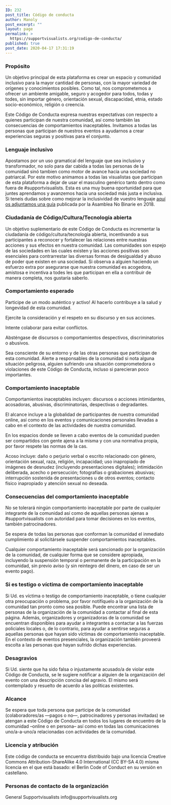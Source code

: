 ```yaml
---
ID: 232
post_title: Código de conducta
author: Manoly
post_excerpt: ""
layout: page
permalink: >
  https://supportvisualists.org/codigo-de-conducta/
published: true
post_date: 2020-04-17 17:31:19
---
```

<h3>Propósito</h3>
Un objetivo principal de esta plataforma es crear un espacio y comunidad inclusivo para la mayor cantidad de personas, con la mayor variedad de orígenes y conocimientos posibles. Como tal, nos comprometemos a ofrecer un ambiente amigable, seguro y acogedor para todos, todas y todes, sin importar género, orientación sexual, discapacidad, etnia, estado socio-económico, religión o creencia.

Este Código de Conducta expresa nuestras expectativas con respecto a quienes participan de nuestra comunidad, así como también las consecuencias de comportamientos inaceptables. Invitamos a todas las personas que participan de nuestros eventos a ayudarnos a crear experiencias seguras y positivas para el conjunto.
<h3>Lenguaje inclusivo</h3>
Apostamos por un uso gramatical del lenguaje que sea inclusivo y transformador, no solo para dar cabida a todas las personas de la comunidad sinó tambien como motor de avance hacia una sociedad no patriarcal. Por este motivo animamos a todas las visualistas que participan de esta plataforma a dejar de usar el masculino genérico tanto dentro como fuera de #supportvisualists. Esta es una muy buena oportunidad para que juntes aprendamos y avanzemos hacia una sociedad más justa e inclusiva. Si teneis dudas sobre como mejorar la inclusividad de vuestro lenguaje <a href="https://supportvisualists.org/wp-content/uploads/2020/04/Lenguaje-Inclusivo_-Guía-de-uso.pdf">aquí os adjuntamos una guía</a> publicada por la Asamblea No Binarie en 2018.
<h3>Ciudadanía de Código/Cultura/Tecnología abierta</h3>
Un objetivo suplementario de este Código de Conducta es incrementar la ciudadanía de código/cultura/tecnología abierta, incentivando a sus participantes a reconocer y fortalecer las relaciones entre nuestras acciones y sus efectos en nuestra comunidad. Las comunidades son espejo de las sociedades en las cuales existen y las acciones positivas son esenciales para contrarrestar las diversas formas de desigualdad y abuso de poder que existen en una sociedad. Si observa a alguien haciendo un esfuerzo extra por asegurarse que nuestra comunidad es acogedora, amistosa e incentiva a todes les que participan en ella a contribuir de manera completa, nos gustaría saberlo.
<h3>Comportamiento esperado</h3>
Participe de un modo auténtico y activo!
Al hacerlo contribuye a la salud y longevidad de esta comunidad.

Ejercite la consideración y el respeto en su discurso y en sus acciones.

Intente colaborar para evitar conflictos.

Absténgase de discursos o comportamientos despectivos, discriminatorios o abusivos.

Sea consciente de su entorno y de las otras personas que participan de esta comunidad. Alerte a responsables de la comunidad si nota alguna situación peligrosa, alguien sufriendo una situación comprometedora o violaciones de este Código de Conducta, incluso si parecieran poco importantes.
<h3>Comportamiento inaceptable</h3>
Comportamientos inaceptables incluyen: discursos o acciones intimidantes, acosadoras, abusivas, discriminatorias, despectivas o degradantes.

El alcance incluye a la globalidad de participantes de nuestra comunidad online, así como en los eventos y comunicaciones personales llevadas a cabo en el contexto de las actividades de nuestra comunidad.

En los espacios donde se lleven a cabo eventos de la comunidad pueden ser compartidos con gente ajena a la misma y con una normativa propia, por favor respete las normas de la cas.

Acoso incluye: daño o perjurio verbal o escrito relacionado con género, orientación sexual, raza, religión, incapacidad; uso inapropiado de imágenes de desnudez (incluyendo presentaciones digitales); intimidación deliberada, acecho o persecución; fotografías o grabaciones abusivas; interrupción sostenida de presentaciones u de otros eventos; contacto físico inapropiado y atención sexual no deseada.
<h3>Consecuencias del comportamiento inaceptable</h3>
No se tolerará ningún comportamiento inaceptable por parte de cualquier integrante de la comunidad así como de aquellas personas ajenas a #supportvisualists con autoridad para tomar decisiones en los eventos, también patrocinadores.

Se espera de todas las personas que conforman la comunidad el inmediato cumplimiento al solicitársele suspender comportamientos inaceptables.

Cualquier comportamiento inaceptable será sancionado por la organización de la comunidad, de cualquier forma que se considere apropiada, incluyendo la suspensión temporal o permanente de la participación en la comunidad, sin previo aviso (y sin reintegro del dinero, en caso de ser un evento pago).
<h3>Si es testigo o víctima de comportamiento inaceptable</h3>
Si Ud. es víctima o testigo de comportamiento inaceptable, o tiene cualquier otra preocupación o problema, por favor notifíquelo a la organización de la comunidad tan pronto como sea posible. Puede encontrar una lista de personas de la organización de la comunidad a contactar al final de esta página.
Además, organizadores y organizadoras de la comunidad se encuentran disponibles para ayudar a integrantes a contactar a las fuerzas policiales locales o, de lo contrario, para ayudar a sentirse seguras a aquellas personas que hayan sido víctimas de comportamiento inaceptable. En el contexto de eventos presenciales, la organización también proveerá escolta a las personas que hayan sufrido dichas experiencias.
<h3>Desagravios</h3>
Si Ud. siente que ha sido falsa o injustamente acusado/a de violar este Código de Conducta, se le sugiere notificar a alguien de la organización del evento con una descripción concisa del agravio. El mismo será contemplado y resuelto de acuerdo a las políticas existentes.
<h3>Alcance</h3>
Se espera que toda persona que participe de la comunidad (colaboradores/as —pagos o no—, patrocinadores y personas invitadas) se atengan a este Código de Conducta en todos los lugares de encuentro de la comunidad –online o en persona– así como en todas las comunicaciones uno/a-a-uno/a relacionadas con actividades de la comunidad.
<h3>Licencia y atribución</h3>
Este código de conducta se encuentra distribuido bajo una licencia Creative Commons Attribution-ShareAlike 4.0 International (CC BY-SA 4.0) misma licencia en el que está basado: el Berlin Code of Conduct en su versión en castellano.
<h3>Personas de contacto de la organización</h3>
General Supportvisualists info@supportvisualists.org